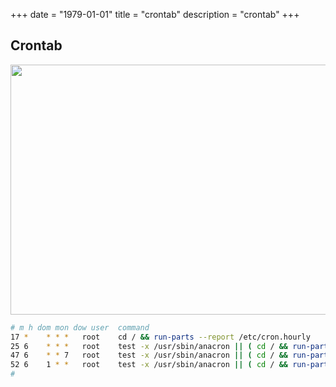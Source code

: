 +++ 
date = "1979-01-01"
title = "crontab"
description = "crontab"
+++


<h2 id=Crontab>Crontab</h2>

<img src=https://i.stack.imgur.com/R4e9r.png height=400 width=600>

```sh
# m h dom mon dow user	command
17 *	* * *	root    cd / && run-parts --report /etc/cron.hourly
25 6	* * *	root	test -x /usr/sbin/anacron || ( cd / && run-parts --report /etc/cron.daily )
47 6	* * 7	root	test -x /usr/sbin/anacron || ( cd / && run-parts --report /etc/cron.weekly )
52 6	1 * *	root	test -x /usr/sbin/anacron || ( cd / && run-parts --report /etc/cron.monthly )
#
```

